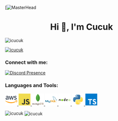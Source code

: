 [![MasterHead](https://cdn.discordapp.com/attachments/1043151208254292028/1083484654151143514/22ba24e2eb68a50bc90aee59ee2b4548.jpg)
<h1 align="center">Hi 👋, I'm Cucuk</h1>
<p align="left"> <img src="https://komarev.com/ghpvc/?username=icucuk&label=Profile%20views&color=0e75b6&style=flat" alt="icucuk" /> </p>

<p align="left"> <a href="https://github.com/ryo-ma/github-profile-trophy"><img src="https://github-profile-trophy.vercel.app/?username=icucuk" alt="icucuk" /></a> </p>

<h3 align="left">Connect with me:</h3>

[![Discord Presence](https://lanyard.cnrad.dev/api/571409617620303881)](https://discord.com/users/571409617620303881)
<p align="left">
</p>

<h3 align="left">Languages and Tools:</h3>
<p align="left"> <a href="https://aws.amazon.com" target="_blank" rel="noreferrer"> <img src="https://raw.githubusercontent.com/devicons/devicon/master/icons/amazonwebservices/amazonwebservices-original-wordmark.svg" alt="aws" width="40" height="40"/> </a> <a href="https://developer.mozilla.org/en-US/docs/Web/JavaScript" target="_blank" rel="noreferrer"> <img src="https://raw.githubusercontent.com/devicons/devicon/master/icons/javascript/javascript-original.svg" alt="javascript" width="40" height="40"/> </a> <a href="https://www.mongodb.com/" target="_blank" rel="noreferrer"> <img src="https://raw.githubusercontent.com/devicons/devicon/master/icons/mongodb/mongodb-original-wordmark.svg" alt="mongodb" width="40" height="40"/> </a> <a href="https://www.mysql.com/" target="_blank" rel="noreferrer"> <img src="https://raw.githubusercontent.com/devicons/devicon/master/icons/mysql/mysql-original-wordmark.svg" alt="mysql" width="40" height="40"/> </a> <a href="https://nodejs.org" target="_blank" rel="noreferrer"> <img src="https://raw.githubusercontent.com/devicons/devicon/master/icons/nodejs/nodejs-original-wordmark.svg" alt="nodejs" width="40" height="40"/> </a> <a href="https://www.python.org" target="_blank" rel="noreferrer"> <img src="https://raw.githubusercontent.com/devicons/devicon/master/icons/python/python-original.svg" alt="python" width="40" height="40"/> </a> <a href="https://www.typescriptlang.org/" target="_blank" rel="noreferrer"> <img src="https://raw.githubusercontent.com/devicons/devicon/master/icons/typescript/typescript-original.svg" alt="typescript" width="40" height="40"/> </a> </p>

<p><img align="left" src="https://github-readme-stats.vercel.app/api/top-langs?username=icucuk&show_icons=true&locale=en&layout=compact" alt="icucuk" /></p>

<p>&nbsp;<img align="center" src="https://github-readme-stats.vercel.app/api?username=icucuk&show_icons=true&locale=en" alt="icucuk" /></p>
